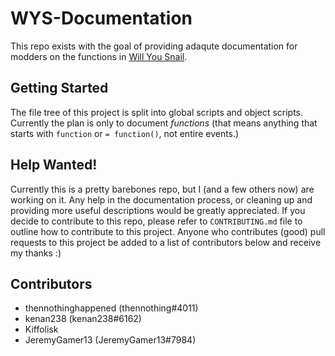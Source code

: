 # WYS-Documentation
 This repo exists with the goal of providing adaqute documentation for modders on the functions in [Will You Snail](https://store.steampowered.com/app/1115050/Will_You_Snail/).

## Getting Started
 The file tree of this project is split into global scripts and object scripts. Currently the plan is only to document *functions* (that means anything that starts with `function` or `= function()`, not entire events.)

## Help Wanted!
 Currently this is a pretty barebones repo, but I (and a few others now) are working on it.
 Any help in the documentation process, or cleaning up and providing more useful descriptions would be greatly appreciated. If you decide to contribute to this repo, please refer to `CONTRIBUTING.md` file to outline how to contribute to this project. Anyone who contributes (good) pull requests to this project be added to a list of contributors below and receive my thanks :)

## Contributors
 - thennothinghappened (thennothing#4011)
 - kenan238 (kenan238#6162)
 - Kiffolisk
 - JeremyGamer13 (JeremyGamer13#7984)